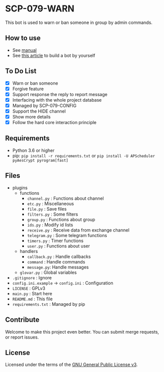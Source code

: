 # SCP-079-WARN

This bot is used to warn or ban someone in group by admin commands.

## How to use

- See [manual](https://telegra.ph/SCP-079-WARN-12-04)
- See [this article](https://scp-079.org/warn/) to build a bot by yourself

## To Do List

- [x] Warn or ban someone
- [x] Forgive feature
- [x] Support response the reply to report message
- [x] Interfacing with the whole project database
- [x] Managed by SCP-079-CONFIG
- [x] Support the HIDE channel
- [x] Show more details
- [x] Follow the hard core interaction principle

## Requirements

- Python 3.6 or higher
- pip: `pip install -r requirements.txt` or `pip install -U APScheduler pyAesCrypt pyrogram[fast]`

## Files

- plugins
    - functions
        - `channel.py` : Functions about channel
        - `etc.py` : Miscellaneous
        - `file.py` : Save files
        - `filters.py` : Some filters
        - `group.py` : Functions about group
        - `ids.py` : Modify id lists
        - `receive.py` : Receive data from exchange channel
        - `telegram.py` : Some telegram functions
        - `timers.py` : Timer functions
        - `user.py` : Functions about user
    - handlers
        - `callback.py` : Handle callbacks
        - `command` : Handle commands
        - `message.py`: Handle messages
    - `glovar.py` : Global variables
- `.gitignore` : Ignore
- `config.ini.example` -> `config.ini` : Configuration
- `LICENSE` : GPLv3
- `main.py` : Start here
- `README.md` : This file
- `requirements.txt` : Managed by pip

## Contribute

Welcome to make this project even better. You can submit merge requests, or report issues.

## License

Licensed under the terms of the [GNU General Public License v3](LICENSE).
